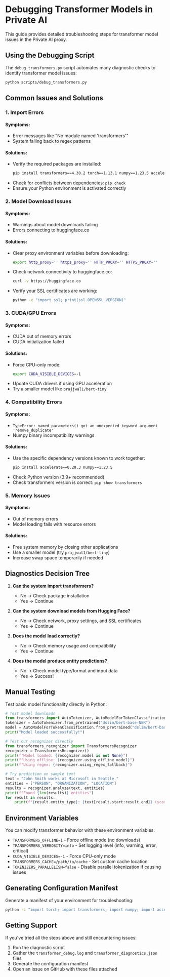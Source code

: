 # Debugging Transformer Models in Private AI

This guide provides detailed troubleshooting steps for transformer model issues in the Private AI proxy.

## Using the Debugging Script

The `debug_transformers.py` script automates many diagnostic checks to identify transformer model issues:

```bash
python scripts/debug_transformers.py
```

## Common Issues and Solutions

### 1. Import Errors

#### Symptoms:
- Error messages like "No module named 'transformers'"
- System falling back to regex patterns

#### Solutions:
- Verify the required packages are installed:
  ```bash
  pip install transformers==4.30.2 torch==1.13.1 numpy==1.23.5 accelerate==0.20.3
  ```
- Check for conflicts between dependencies: `pip check`
- Ensure your Python environment is activated correctly

### 2. Model Download Issues

#### Symptoms:
- Warnings about model downloads failing
- Errors connecting to huggingface.co

#### Solutions:
- Clear proxy environment variables before downloading:
  ```bash
  export http_proxy='' https_proxy='' HTTP_PROXY='' HTTPS_PROXY=''
  ```
- Check network connectivity to huggingface.co:
  ```bash
  curl -v https://huggingface.co
  ```
- Verify your SSL certificates are working:
  ```bash
  python -c "import ssl; print(ssl.OPENSSL_VERSION)"
  ```

### 3. CUDA/GPU Errors

#### Symptoms:
- CUDA out of memory errors
- CUDA initialization failed

#### Solutions:
- Force CPU-only mode:
  ```bash
  export CUDA_VISIBLE_DEVICES=-1
  ```
- Update CUDA drivers if using GPU acceleration
- Try a smaller model like `prajjwal1/bert-tiny`

### 4. Compatibility Errors

#### Symptoms:
- `TypeError: named_parameters() got an unexpected keyword argument 'remove_duplicate'`
- Numpy binary incompatibility warnings

#### Solutions:
- Use the specific dependency versions known to work together:
  ```bash
  pip install accelerate==0.20.3 numpy==1.23.5
  ```
- Check Python version (3.9+ recommended)
- Check transformers version is correct: `pip show transformers`

### 5. Memory Issues

#### Symptoms:
- Out of memory errors
- Model loading fails with resource errors

#### Solutions:
- Free system memory by closing other applications
- Use a smaller model (try `prajjwal1/bert-tiny`)
- Increase swap space temporarily if needed

## Diagnostics Decision Tree

1. **Can the system import transformers?**
   - No → Check package installation
   - Yes → Continue

2. **Can the system download models from Hugging Face?**
   - No → Check network, proxy settings, and SSL certificates
   - Yes → Continue

3. **Does the model load correctly?**
   - No → Check memory usage and compatibility
   - Yes → Continue

4. **Does the model produce entity predictions?**
   - No → Check model type/format and input data
   - Yes → Success!

## Manual Testing

Test basic model functionality directly in Python:

```python
# Test model downloads
from transformers import AutoTokenizer, AutoModelForTokenClassification
tokenizer = AutoTokenizer.from_pretrained("dslim/bert-base-NER")
model = AutoModelForTokenClassification.from_pretrained("dslim/bert-base-NER")
print("Model loaded successfully!")

# Test our recognizer directly
from transformers_recognizer import TransformersRecognizer
recognizer = TransformersRecognizer()
print(f"Model loaded: {recognizer.model is not None}")
print(f"Using offline: {recognizer.using_offline_model}")
print(f"Using regex: {recognizer.using_regex_fallback}")

# Try prediction on sample text
text = "John Smith works at Microsoft in Seattle."
entities = ["PERSON", "ORGANIZATION", "LOCATION"]
results = recognizer.analyze(text, entities)
print(f"Found {len(results)} entities")
for result in results:
    print(f"{result.entity_type}: {text[result.start:result.end]} (score: {result.score:.2f})")
```

## Environment Variables

You can modify transformer behavior with these environment variables:

- `TRANSFORMERS_OFFLINE=1` - Force offline mode (no downloads)
- `TRANSFORMERS_VERBOSITY=info` - Set logging level (info, warning, error, critical)
- `CUDA_VISIBLE_DEVICES=-1` - Force CPU-only mode
- `TRANSFORMERS_CACHE=/path/to/cache` - Set custom cache location
- `TOKENIZERS_PARALLELISM=false` - Disable parallel tokenization if causing issues

## Generating Configuration Manifest

Generate a manifest of your environment for troubleshooting:

```bash
python -c "import torch; import transformers; import numpy; import accelerate; print(f'Python: {sys.version}\\nPyTorch: {torch.__version__}\\nTransformers: {transformers.__version__}\\nNumPy: {numpy.__version__}\\nAccelerate: {accelerate.__version__ if hasattr(accelerate, \"__version__\") else \"unknown\"}')" > transformer_config.txt
```

## Getting Support

If you've tried all the steps above and still encountering issues:

1. Run the diagnostic script
2. Gather the `transformer_debug.log` and `transformer_diagnostics.json` files
3. Generate the configuration manifest
4. Open an issue on GitHub with these files attached 